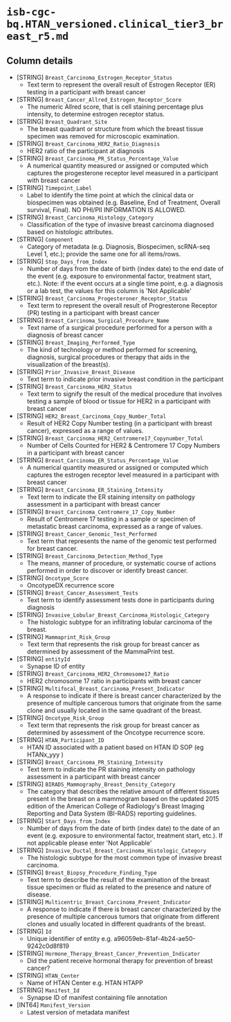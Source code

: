 # `isb-cgc-bq.HTAN_versioned.clinical_tier3_breast_r5.md`

## Column details

* [STRING]    `Breast_Carcinoma_Estrogen_Receptor_Status`
  - Text term to represent the overall result of Estrogen Receptor (ER) testing in a participant with breast cancer
* [STRING]    `Breast_Cancer_Allred_Estrogen_Receptor_Score`
  - The numeric Allred score, that is cell staining percentage plus intensity, to determine estrogen receptor status.
* [STRING]    `Breast_Quadrant_Site`
  - The breast quadrant or structure from which the breast tissue specimen was removed for microscopic examination.
* [STRING]    `Breast_Carcinoma_HER2_Ratio_Diagnosis`
  - HER2 ratio of the participant at diagnosis
* [STRING]    `Breast_Carcinoma_PR_Status_Percentage_Value`
  - A numerical quantity measured or assigned or computed which captures the progesterone receptor level measured in a participant with breast cancer
* [STRING]    `Timepoint_Label`
  - Label to identify the time point at which the clinical data or biospecimen was obtained (e.g. Baseline, End of Treatment, Overall survival, Final). NO PHI/PII INFORMATION IS ALLOWED.
* [STRING]    `Breast_Carcinoma_Histology_Category`
  - Classification of the type of invasive breast carcinoma diagnosed based on histologic attributes.
* [STRING]    `Component`
  - Category of metadata (e.g. Diagnosis, Biospecimen, scRNA-seq Level 1, etc.); provide the same one for all items/rows.
* [STRING]    `Stop_Days_from_Index`
  - Number of days from the date of birth (index date) to the end date of the event (e.g. exposure to environmental factor, treatment start, etc.). Note: if the event occurs at a single time point, e.g. a diagnosis or a lab test, the values for this column is 'Not Applicable'
* [STRING]    `Breast_Carcinoma_Progesteroner_Receptor_Status`
  - Text term to represent the overall result of Progresterone Receptor (PR) testing in a participant with breast cancer
* [STRING]    `Breast_Carcinoma_Surgical_Procedure_Name`
  - Text name of a surgical procedure performed for a person with a diagnosis of breast cancer
* [STRING]    `Breast_Imaging_Performed_Type`
  - The kind of technology or method performed for screening, diagnosis, surgical procedures or therapy that aids in the visualization of the breast(s).
* [STRING]    `Prior_Invasive_Breast_Disease`
  - Text term to indicate prior invasive breast condition in the participant
* [STRING]    `Breast_Carcinoma_HER2_Status`
  - Text term to signify the result of the medical procedure that involves testing a sample of blood or tissue for HER2 in a participant with breast cancer
* [STRING]    `HER2_Breast_Carcinoma_Copy_Number_Total`
  - Result of HER2 Copy Number testing (in a participant with breast cancer), expressed as a range of values.
* [STRING]    `Breast_Carcinoma_HER2_Centromere17_Copynumber_Total`
  - Number of Cells Counted for HER2 & Centromere 17 Copy Numbers in a participant with breast cancer
* [STRING]    `Breast_Carcinoma_ER_Status_Percentage_Value`
  - A numerical quantity measured or assigned or computed which captures the estrogen receptor level measured in a participant with breast cancer
* [STRING]    `Breast_Carcinoma_ER_Staining_Intensity`
  - Text term to indicate the ER staining intensity on pathology assessment in a participant with breast cancer
* [STRING]    `Breast_Carcinoma_Centromere_17_Copy_Number`
  - Result of Centromere 17 testing in a sample or specimen of metastatic breast carcinoma, expressed as a range of values.
* [STRING]    `Breast_Cancer_Genomic_Test_Performed`
  - Text term that represents the name of the genomic test performed for breast cancer.
* [STRING]    `Breast_Carcinoma_Detection_Method_Type`
  - The means, manner of procedure, or systematic course of actions performed in order to discover or identify breast cancer.
* [STRING]    `Oncotype_Score`
  - OncotypeDX recurrence score
* [STRING]    `Breast_Cancer_Assessment_Tests`
  - Text term to identify assessment tests done in participants during diagnosis
* [STRING]    `Invasive_Lobular_Breast_Carcinoma_Histologic_Category`
  - The histologic subtype for an infiltrating lobular carcinoma of the breast.
* [STRING]    `Mammaprint_Risk_Group`
  - Text term that represents the risk group for breast cancer as determined by assessment of the MammaPrint test.
* [STRING]    `entityId`
  - Synapse ID of entity
* [STRING]    `Breast_Carcinoma_HER2_Chromosome17_Ratio`
  - HER2 chromosome 17 ratio in participants with breast cancer
* [STRING]    `Multifocal_Breast_Carcinoma_Present_Indicator`
  - A response to indicate if there is breast cancer characterized by the presence of multiple cancerous tumors that originate from the same clone and usually located in the same quadrant of the breast.
* [STRING]    `Oncotype_Risk_Group`
  - Text term that represents the risk group for breast cancer as determined by assessment of the Oncotype recurrence score.
* [STRING]    `HTAN_Participant_ID`
  - HTAN ID associated with a patient based on HTAN ID SOP (eg HTANx_yyy )
* [STRING]    `Breast_Carcinoma_PR_Staining_Intensity`
  - Text term to indicate the PR staining intensity on pathology assessment in a participant with breast cancer
* [STRING]    `BIRADS_Mammography_Breast_Density_Category`
  - The category that describes the relative amount of different tissues present in the breast on a mammogram based on the updated 2015 edition of the American College of Radiology's Breast Imaging Reporting and Data System (BI-RADS) reporting guidelines.
* [STRING]    `Start_Days_from_Index`
  - Number of days from the date of birth (index date) to the date of an event (e.g. exposure to environmental factor, treatment start, etc.). If not applicable please enter 'Not Applicable'
* [STRING]    `Invasive_Ductal_Breast_Carcinoma_Histologic_Category`
  - The histologic subtype for the most common type of invasive breast carcinoma.
* [STRING]    `Breast_Biopsy_Procedure_Finding_Type`
  - Text term to describe the result of the examination of the breast tissue specimen or fluid as related to the presence and nature of disease.
* [STRING]    `Multicentric_Breast_Carcinoma_Present_Indicator`
  - A response to indicate if there is breast cancer characterized by the presence of multiple cancerous tumors that originate from different clones and usually located in different quadrants of the breast.
* [STRING]    `Id`
  - Unique identifier of entity e.g. a96059eb-81af-4b24-ae50-9242c0d8f819
* [STRING]    `Hormone_Therapy_Breast_Cancer_Prevention_Indicator`
  - Did the patient receive hormonal therapy for prevention of breast cancer?
* [STRING]    `HTAN_Center`
  - Name of HTAN Center e.g. HTAN HTAPP
* [STRING]    `Manifest_Id`
  - Synapse ID of manifest containing file annotation
* [INT64]    `Manifest_Version`
  - Latest version of metadata manifest

